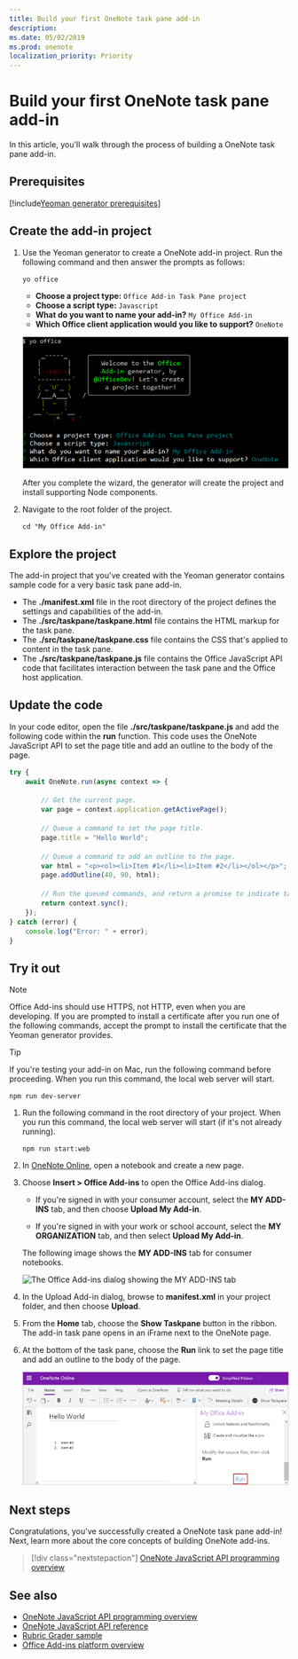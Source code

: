 ```yaml
---
title: Build your first OneNote task pane add-in
description: 
ms.date: 05/02/2019
ms.prod: onenote
localization_priority: Priority
---
```


# Build your first OneNote task pane add-in

In this article, you'll walk through the process of building a OneNote task pane add-in.

## Prerequisites

[!include[Yeoman generator prerequisites](../includes/quickstart-yo-prerequisites.md)]

## Create the add-in project

1. Use the Yeoman generator to create a OneNote add-in project. Run the following command and then answer the prompts as follows:

    ```command&nbsp;line
    yo office
    ```

    - **Choose a project type:** `Office Add-in Task Pane project`
    - **Choose a script type:** `Javascript`
    - **What do you want to name your add-in?** `My Office Add-in`
    - **Which Office client application would you like to support?** `OneNote`

    ![A screenshot of the prompts and answers for the Yeoman generator](../images/yo-office-onenote.png)
    
    After you complete the wizard, the generator will create the project and install supporting Node components.
	
2. Navigate to the root folder of the project.

    ```command&nbsp;line
    cd "My Office Add-in"
    ```

## Explore the project

The add-in project that you've created with the Yeoman generator contains sample code for a very basic task pane add-in. 

- The **./manifest.xml** file in the root directory of the project defines the settings and capabilities of the add-in.
- The **./src/taskpane/taskpane.html** file contains the HTML markup for the task pane.
- The **./src/taskpane/taskpane.css** file contains the CSS that's applied to content in the task pane.
- The **./src/taskpane/taskpane.js** file contains the Office JavaScript API code that facilitates interaction between the task pane and the Office host application.

## Update the code

In your code editor, open the file **./src/taskpane/taskpane.js** and add the following code within the **run** function. This code uses the OneNote JavaScript API to set the page title and add an outline to the body of the page.

```js
try {
    await OneNote.run(async context => {

        // Get the current page.
        var page = context.application.getActivePage();

        // Queue a command to set the page title.
        page.title = "Hello World";

        // Queue a command to add an outline to the page.
        var html = "<p><ol><li>Item #1</li><li>Item #2</li></ol></p>";
        page.addOutline(40, 90, html);

        // Run the queued commands, and return a promise to indicate task completion.
        return context.sync();
    });
} catch (error) {
    console.log("Error: " + error);
}
```

## Try it out

> [!NOTE]
> Office Add-ins should use HTTPS, not HTTP, even when you are developing. If you are prompted to install a certificate after you run one of the following commands, accept the prompt to install the certificate that the Yeoman generator provides.

> [!TIP]
> If you're testing your add-in on Mac, run the following command before proceeding. When you run this command, the local web server will start.
>
> ```command&nbsp;line
> npm run dev-server
> ```

1. Run the following command in the root directory of your project. When you run this command, the local web server will start (if it's not already running).

    ```command&nbsp;line
    npm run start:web
    ```

2. In [OneNote Online](https://www.onenote.com/notebooks), open a notebook and create a new page.

3. Choose **Insert > Office Add-ins** to open the Office Add-ins dialog.

    - If you're signed in with your consumer account, select the **MY ADD-INS** tab, and then choose **Upload My Add-in**.

    - If you're signed in with your work or school account, select the **MY ORGANIZATION** tab, and then select **Upload My Add-in**. 

    The following image shows the **MY ADD-INS** tab for consumer notebooks.

    <img alt="The Office Add-ins dialog showing the MY ADD-INS tab" src="../images/onenote-office-add-ins-dialog.png" width="500">

3. In the Upload Add-in dialog, browse to **manifest.xml** in your project folder, and then choose **Upload**. 

4. From the **Home** tab, choose the **Show Taskpane** button in the ribbon. The add-in task pane opens in an iFrame next to the OneNote page.

5. At the bottom of the task pane, choose the **Run** link to set the page title and add an outline to the body of the page.

    ![The OneNote add-in built from this walkthrough](../images/onenote-first-add-in-4.png)

## Next steps

Congratulations, you've successfully created a OneNote task pane add-in! Next, learn more about the core concepts of building OneNote add-ins.

> [!div class="nextstepaction"]
> [OneNote JavaScript API programming overview](../onenote/onenote-add-ins-programming-overview.md)

## See also

- [OneNote JavaScript API programming overview](../onenote/onenote-add-ins-programming-overview.md)
- [OneNote JavaScript API reference](/office/dev/add-ins/reference/overview/onenote-add-ins-javascript-reference)
- [Rubric Grader sample](https://github.com/OfficeDev/OneNote-Add-in-Rubric-Grader)
- [Office Add-ins platform overview](../overview/office-add-ins.md)

